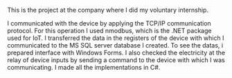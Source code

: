 This is the project at the company where I did my voluntary internship.

I communicated with the device by applying the TCP/IP communication protocol. For this operation I used nmodbus, which is the .NET package used for IoT. I transferred the data in the registers of the device with which I communicated to the MS SQL server database I created. To see the datas, i prepared interface with Windows Forms. I also checked the electricity at the relay of device inputs by sending a command to the device with which I was communicating. I made all the implementations in C#.
